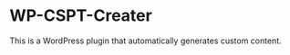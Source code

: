 WP-CSPT-Creater
===============

This is a WordPress plugin that automatically generates custom content.
